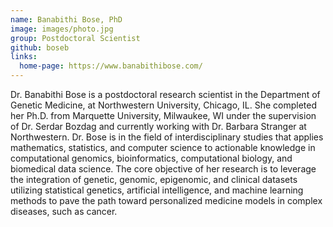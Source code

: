 ```yaml
---
name: Banabithi Bose, PhD
image: images/photo.jpg
group: Postdoctoral Scientist
github: boseb
links:
  home-page: https://www.banabithibose.com/
---
```


Dr. Banabithi Bose is a postdoctoral research scientist in the Department of Genetic Medicine, at Northwestern University, Chicago, IL. She completed her Ph.D. from Marquette University, Milwaukee, WI under the supervision of Dr. Serdar Bozdag and currently working with Dr. Barbara Stranger at Northwestern. Dr. Bose is in the field of interdisciplinary studies that applies mathematics, statistics, and computer science to actionable knowledge in computational genomics, bioinformatics, computational biology, and biomedical data science. The core objective of her research is to leverage the integration of genetic, genomic, epigenomic, and clinical datasets utilizing statistical genetics, artificial intelligence, and machine learning methods to pave the path toward personalized medicine models in complex diseases, such as cancer.
